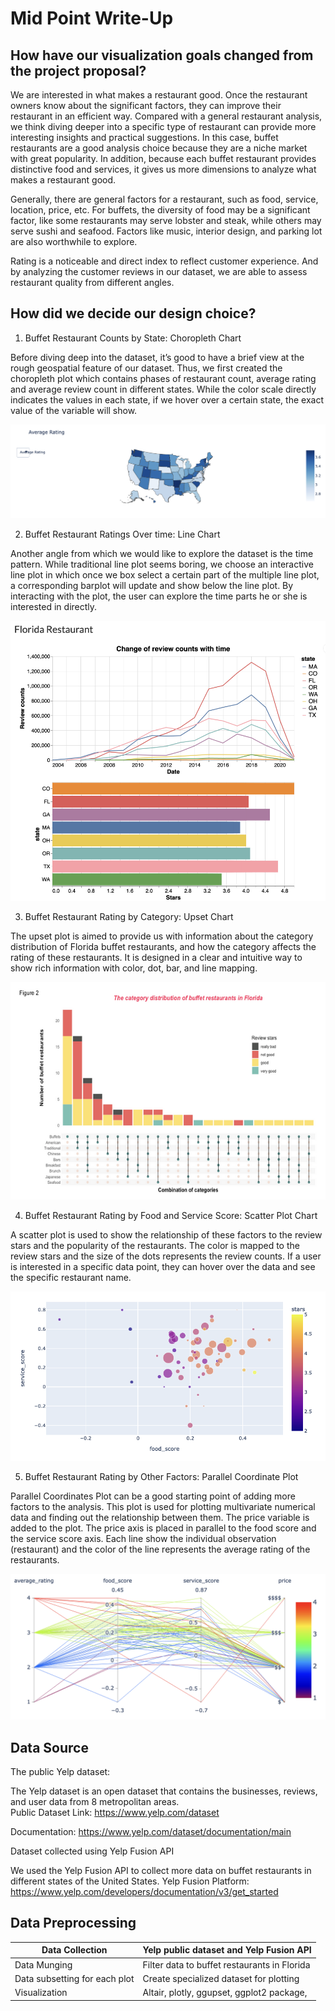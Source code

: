 # Mid Point Write-Up


## How have our visualization goals changed from the project proposal?

We are interested in what makes a restaurant good. Once the restaurant owners know about the significant factors, they can improve their restaurant in an efficient way. Compared with a general restaurant analysis, we think diving deeper into a specific type of restaurant can provide more interesting insights and practical suggestions. In this case, buffet restaurants are a good analysis choice because they are a niche market with great popularity. In addition, because each buffet restaurant provides distinctive food and services, it gives us more dimensions to analyze what makes a restaurant good.

Generally, there are general factors for a restaurant, such as food, service, location, price, etc. For buffets, the diversity of food may be a significant factor, like some restaurants may serve lobster and steak, while others may serve sushi and seafood. Factors like music, interior design, and parking lot are also worthwhile to explore. 

Rating is a noticeable and direct index to reflect customer experience. And by analyzing the customer reviews in our dataset, we are able to assess restaurant quality from different angles.

## How did we decide our design choice?

1. Buffet Restaurant Counts by State: Choropleth Chart

Before diving deep into the dataset, it’s good to have a brief view at the rough geospatial feature of our dataset. Thus, we first created the choropleth plot which contains phases of restaurant count, average rating and average review count in different states. While the color scale directly indicates the values in each state, if we hover over a certain state, the exact value of the variable will show.

![Alt text](1.png)

2. Buffet Restaurant Ratings Over time: Line Chart

Another angle from which we would like to explore the dataset is the time pattern. While traditional line plot seems boring, we choose an interactive line plot in which once we box select a certain part of the multiple line plot, a corresponding barplot will update and show below the line plot. By interacting with the plot, the user can explore the time parts he or she is interested in directly.

![Alt text](2.png)

3. Buffet Restaurant Rating by Category: Upset Chart

The upset plot is aimed to provide us with information about the category distribution of Florida buffet restaurants, and how the category affects the rating of these restaurants. It is designed in a clear and intuitive way to show rich information with color, dot, bar, and line mapping. 

![Alt text](3.png)

4. Buffet Restaurant Rating by Food and Service Score: Scatter Plot Chart

A scatter plot is used to show the relationship of these factors to the review stars and the popularity of the restaurants. The color is mapped to the review stars and the size of the dots represents the review counts. If a user is interested in a specific data point, they can hover over the data and see the specific restaurant name.

![Alt text](4.png)

5. Buffet Restaurant Rating by Other Factors: Parallel Coordinate Plot

Parallel Coordinates Plot can be a good starting point of adding more factors to the analysis. This plot is used for plotting multivariate numerical data and finding out the relationship between them. The price variable is added to the plot. The price axis is placed in parallel to the food score and the service score axis. Each line show the individual observation (restaurant) and the color of the line represents the average rating of the restaurants.

![Alt text](5.png)

## Data Source

The public Yelp dataset:

The Yelp dataset is an open dataset that contains the businesses, reviews, and user data from 8 metropolitan areas.                                             
Public Dataset Link: https://www.yelp.com/dataset

Documentation: https://www.yelp.com/dataset/documentation/main 

Dataset collected using Yelp Fusion API

We used the Yelp Fusion API to collect more data on buffet restaurants in different states of the United States.
Yelp Fusion Platform: https://www.yelp.com/developers/documentation/v3/get_started

## Data Preprocessing

| Data Collection               | Yelp public dataset and Yelp Fusion API      |
|-------------------------------|----------------------------------------------|
| Data Munging                  | Filter data to buffet restaurants in Florida |
| Data subsetting for each plot | Create specialized dataset for plotting      |
| Visualization                 | Altair, plotly, ggupset, ggplot2 package,    |





